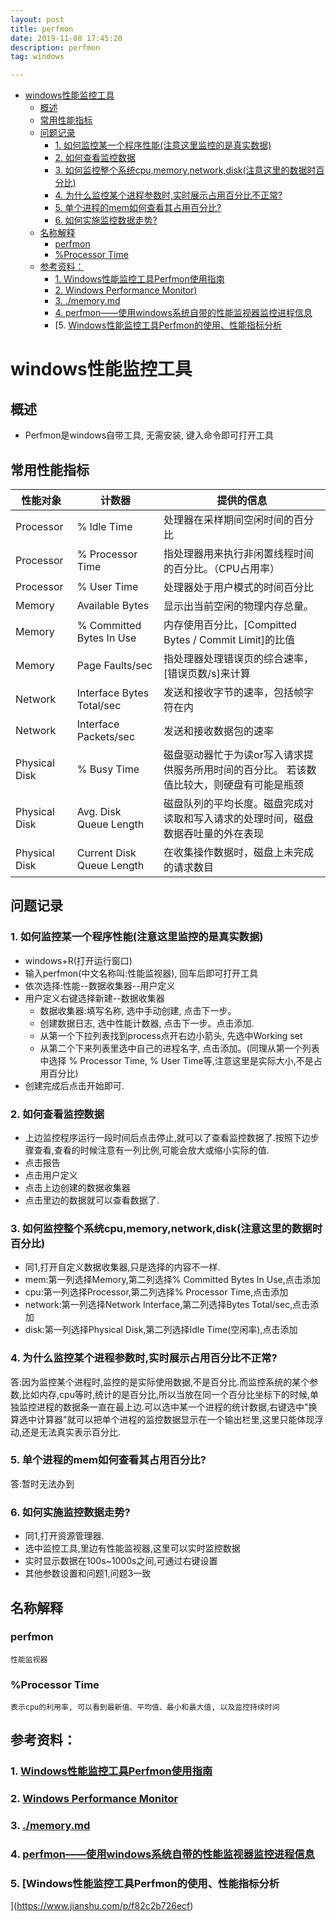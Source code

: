 ```yaml
---
layout: post
title: perfmon
date: 2019-11-08 17:45:20
description: perfmon
tag: windows

---
```




- [windows性能监控工具](#windows性能监控工具)
  - [概述](#概述)
  - [常用性能指标](#常用性能指标)
  - [问题记录](#问题记录)
    - [1. 如何监控某一个程序性能(注意这里监控的是真实数据)](#1-如何监控某一个程序性能注意这里监控的是真实数据)
    - [2. 如何查看监控数据](#2-如何查看监控数据)
    - [3. 如何监控整个系统cpu,memory,network,disk(注意这里的数据时百分比)](#3-如何监控整个系统cpumemorynetworkdisk注意这里的数据时百分比)
    - [4. 为什么监控某个进程参数时,实时展示占用百分比不正常?](#4-为什么监控某个进程参数时实时展示占用百分比不正常)
    - [5. 单个进程的mem如何查看其占用百分比?](#5-单个进程的mem如何查看其占用百分比)
    - [6. 如何实施监控数据走势?](#6-如何实施监控数据走势)
  - [名称解释](#名称解释)
    - [perfmon](#perfmon)
    - [%Processor Time](#processor-time)
  - [参考资料：](#参考资料)
    - [1. Windows性能监控工具Perfmon使用指南](#1-windows性能监控工具perfmon使用指南)
    - [2. Windows Performance Monitor)](#2-windows-performance-monitor)
    - [3. ./memory.md](#3-memorymd)
    - [4. perfmon——使用windows系统自带的性能监视器监控进程信息](#4-perfmon使用windows系统自带的性能监视器监控进程信息)
    - [5. [Windows性能监控工具Perfmon的使用、性能指标分析](#5-windows性能监控工具perfmon的使用性能指标分析)

# windows性能监控工具
## 概述
+ Perfmon是windows自带工具, 无需安装, 键入命令即可打开工具

## 常用性能指标

| 性能对象      | 计数器                    | 提供的信息                                                                                 |
| ------------- | ------------------------- | ------------------------------------------------------------------------------------------ |
| Processor     | % ldle Time               | 处理器在采样期间空闲时间的百分比                                                           |
| Processor     | % Processor Time          | 指处理器用来执行非闲置线程时间的百分比。（CPU占用率）                                      |
| Processor     | % User Time               | 处理器处于用户模式的时间百分比                                                             |
| Memory        | Available Bytes           | 显示出当前空闲的物理内存总量。                                                             |
| Memory        | % Committed Bytes In Use  | 内存使用百分比，[Compitted Bytes / Commit Limit]的比值                                     |
| Memory        | Page Faults/sec           | 指处理器处理错误页的综合速率，[错误页数/s]来计算                                           |
| Network       | Interface	Bytes Total/sec | 发送和接收字节的速率，包括帧字符在内                                                       |
| Network       | Interface	Packets/sec     | 发送和接收数据包的速率                                                                     |
| Physical Disk | % Busy Time               | 磁盘驱动器忙于为读or写入请求提供服务所用时间的百分比。  若该数值比较大，则硬盘有可能是瓶颈 |
| Physical Disk | Avg. Disk Queue Length    | 磁盘队列的平均长度。磁盘完成对读取和写入请求的处理时间，磁盘数据吞吐量的外在表现           |
| Physical Disk | Current Disk Queue Length | 在收集操作数据时，磁盘上未完成的请求数目                                                   |

## 问题记录
### 1. 如何监控某一个程序性能(注意这里监控的是真实数据)
   + windows+R(打开运行窗口)
   + 输入perfmon(中文名称叫:性能监视器), 回车后即可打开工具
   + 依次选择:性能--数据收集器--用户定义
   + 用户定义右键选择新建--数据收集器
     + 数据收集器:填写名称, 选中手动创建, 点击下一步。
     + 创建数据日志, 选中性能计数器, 点击下一步。点击添加.
     + 从第一个下拉列表找到process点开右边小箭头, 先选中Working set
     + 从第二个下来列表里选中自己的进程名字, 点击添加。(同理从第一个列表中选择 % Processor Time, % User Time等,注意这里是实际大小,不是占用百分比)
   + 创建完成后点击开始即可.

### 2. 如何查看监控数据
   + 上边监控程序运行一段时间后点击停止,就可以了查看监控数据了.按照下边步骤查看,查看的时候注意有一列比例,可能会放大或缩小实际的值.
   + 点击报告
   + 点击用户定义
   + 点击上边创建的数据收集器
   + 点击里边的数据就可以查看数据了.

### 3. 如何监控整个系统cpu,memory,network,disk(注意这里的数据时百分比)
   + 同1,打开自定义数据收集器,只是选择的内容不一样.
   + mem:第一列选择Memory,第二列选择% Committed Bytes In Use,点击添加
   + cpu:第一列选择Processor,第二列选择% Processor Time,点击添加
   + network:第一列选择Network Interface,第二列选择Bytes Total/sec,点击添加
   + disk:第一列选择Physical Disk,第二列选择Idle Time(空闲率),点击添加
 
### 4. 为什么监控某个进程参数时,实时展示占用百分比不正常?
   答:因为监控某个进程时,监控的是实际使用数据,不是百分比.而监控系统的某个参数,比如内存,cpu等时,统计的是百分比,所以当放在同一个百分比坐标下的时候,单独监控进程的数据条一直在最上边.可以选中某一个进程的统计数据,右键选中"换算选中计算器"就可以把单个进程的监控数据显示在一个输出栏里,这里只能体现浮动,还是无法真实表示百分比.

### 5. 单个进程的mem如何查看其占用百分比?
   答:暂时无法办到

### 6. 如何实施监控数据走势?
   + 同1,打开资源管理器.
   + 选中监控工具,里边有性能监视器,这里可以实时监控数据
   + 实时显示数据在100s~1000s之间,可通过右键设置
   + 其他参数设置和问题1,问题3一致

## 名称解释
### perfmon 
    性能监视器
### %Processor Time
    表示cpu的利用率, 可以看到最新值、平均值、最小和最大值, 以及监控持续时间

## 参考资料：  
### 1. [Windows性能监控工具Perfmon使用指南](https://blog.csdn.net/weixin_34293059/article/details/91582958)  
### 2. [Windows Performance Monitor](https://docs.microsoft.com/en-us/previous-versions/windows/it-pro/windows-server-2008-R2-and-2008/cc749249(v=ws.11))
### 3. [./memory.md](./memory.md)
### 4. [perfmon——使用windows系统自带的性能监视器监控进程信息](https://www.cnblogs.com/zhengna/p/9482538.html)
### 5. [Windows性能监控工具Perfmon的使用、性能指标分析
](https://www.jianshu.com/p/f82c2b726ecf)